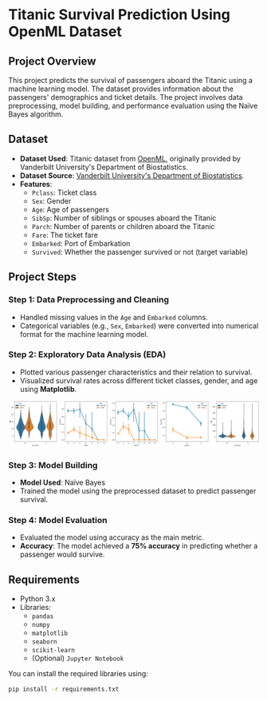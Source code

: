 # Titanic Survival Prediction Using OpenML Dataset

## Project Overview
This project predicts the survival of passengers aboard the Titanic using a machine learning model. The dataset provides information about the passengers' demographics and ticket details. The project involves data preprocessing, model building, and performance evaluation using the Naïve Bayes algorithm.

## Dataset
- **Dataset Used**: Titanic dataset from [OpenML](https://www.openml.org/d/40945), originally provided by Vanderbilt University's Department of Biostatistics.
- **Dataset Source**: [Vanderbilt University's Department of Biostatistics](https://hbiostat.org/data).
- **Features**:
  - `Pclass`: Ticket class
  - `Sex`: Gender
  - `Age`: Age of passengers
  - `SibSp`: Number of siblings or spouses aboard the Titanic
  - `Parch`: Number of parents or children aboard the Titanic
  - `Fare`: The ticket fare
  - `Embarked`: Port of Embarkation
  - `Survived`: Whether the passenger survived or not (target variable)

## Project Steps

### Step 1: Data Preprocessing and Cleaning
- Handled missing values in the `Age` and `Embarked` columns.
- Categorical variables (e.g., `Sex`, `Embarked`) were converted into numerical format for the machine learning model.

### Step 2: Exploratory Data Analysis (EDA)
- Plotted various passenger characteristics and their relation to survival.
- Visualized survival rates across different ticket classes, gender, and age using **Matplotlib**.

![Survival Plot](./output.png)

### Step 3: Model Building
- **Model Used**: Naïve Bayes
- Trained the model using the preprocessed dataset to predict passenger survival.

### Step 4: Model Evaluation
- Evaluated the model using accuracy as the main metric.
- **Accuracy**: The model achieved a **75% accuracy** in predicting whether a passenger would survive.

## Requirements
- Python 3.x
- Libraries:
  - `pandas`
  - `numpy`
  - `matplotlib`
  - `seaborn`
  - `scikit-learn`
  - (Optional) `Jupyter Notebook`

You can install the required libraries using:
```bash
pip install -r requirements.txt
